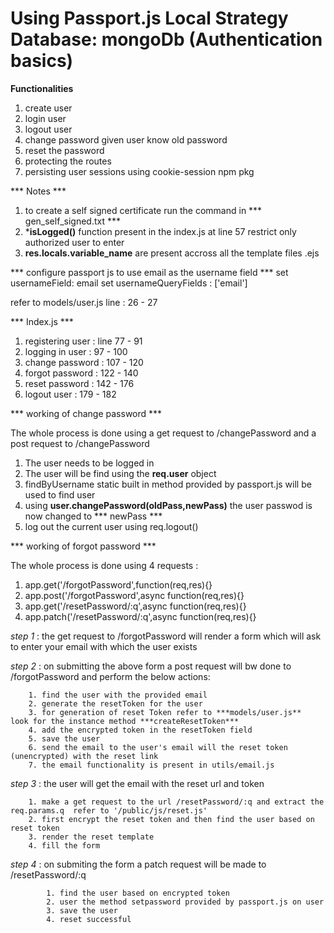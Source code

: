 # Using Passport.js Local Strategy Database: mongoDb  (Authentication basics)

**Functionalities**
1. create user
2. login user
3. logout user
4. change password given user know old password
5. reset the password 
6. protecting the routes 
7. persisting user sessions using cookie-session npm pkg

*** Notes ***
1. to create a self signed certificate run the command in  *** gen_self_signed.txt ***
2. ***isLogged()**  function present in the index.js at line 57 restrict only authorized user to enter
3. **res.locals.variable_name**  are present accross all the template files  .ejs


*** configure passport js to use email as the username field  ***
 set usernameField: email
 set usernameQueryFields : ['email']

 refer to models/user.js  line : 26 - 27




*** Index.js ***
1. registering user : line 77 - 91
2. logging in user : 97 - 100
3. change password : 107 - 120
4. forgot password : 122 - 140
5. reset password : 142 - 176
6. logout user : 179 - 182


*** working of change password ***

The whole process is done using a get request to /changePassword and a post request to /changePassword

1. The user needs to be logged in 
2. The user will be find using the **req.user** object 
3. findByUsername static built in method provided by passport.js will be used to find user
4. using **user.changePassword(oldPass,newPass)** the user passwod is now changed to *** newPass *** 
5. log out the current user using req.logout() 

*** working of forgot password ***

The whole process is done using 4 requests :

1. app.get('/forgotPassword',function(req,res){}
2. app.post('/forgotPassword',async function(req,res){}
3. app.get('/resetPassword/:q',async function(req,res){}
4. app.patch('/resetPassword/:q',async function(req,res){}

_step 1_ : the get request to /forgotPassword will render a form which will ask to enter your email with which the user exists

_step 2_ : on submitting the above form a post request will bw done to /forgotPassword and perform the below actions:

        1. find the user with the provided email
        2. generate the resetToken for the user
        3. for generation of reset Token refer to ***models/user.js**  look for the instance method ***createResetToken***
        4. add the encrypted token in the resetToken field
        5. save the user
        6. send the email to the user's email will the reset token (unencrypted) with the reset link
        7. the email functionality is present in utils/email.js

_step 3_ : the user will get the email with the reset url and token 

        1. make a get request to the url /resetPassword/:q and extract the req.params.q  refer to '/public/js/reset.js'
        2. first encrypt the reset token and then find the user based on reset token
        3. render the reset template 
        4. fill the form 

_step 4_ : on submiting the form a patch request will be made to /resetPassword/:q 

            1. find the user based on encrypted token 
            2. user the method setpassword provided by passport.js on user
            3. save the user
            4. reset successful






